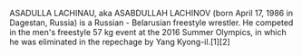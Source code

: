 ASADULLA LACHINAU, aka ASABDULLAH LACHINOV (born April 17, 1986 in Dagestan, Russia) is a Russian - Belarusian freestyle wrestler. He competed in the men's freestyle 57 kg event at the 2016 Summer Olympics, in which he was eliminated in the repechage by Yang Kyong-il.[1][2]
